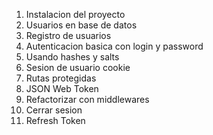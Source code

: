 1. Instalacion del proyecto
2. Usuarios en base de datos
3. Registro de usuarios
4. Autenticacion basica con login y password
5. Usando hashes y salts
6. Sesion de usuario cookie
7. Rutas protegidas
8. JSON Web Token
9. Refactorizar con middlewares
10. Cerrar sesion
11. Refresh Token